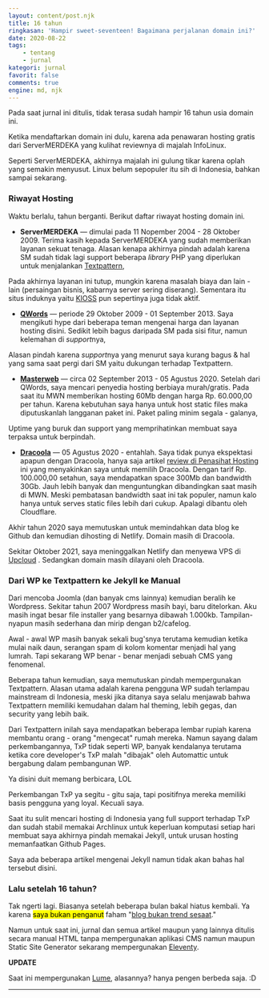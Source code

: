 ```yaml
---
layout: content/post.njk
title: 16 tahun
ringkasan: 'Hampir sweet-seventeen! Bagaimana perjalanan domain ini?'
date: 2020-08-22
tags:
    - tentang
    - jurnal
kategori: jurnal
favorit: false
comments: true
engine: md, njk
---
```


Pada saat jurnal ini ditulis, tidak terasa sudah hampir 16 tahun usia domain ini.

Ketika mendaftarkan domain ini dulu, karena ada penawaran hosting gratis dari ServerMERDEKA yang kulihat reviewnya di majalah InfoLinux.

 <p class="sidenote">Seperti ServerMERDEKA, akhirnya majalah ini gulung tikar karena oplah yang semakin menyusut. Linux belum sepopuler itu sih di Indonesia, bahkan sampai sekarang.</p>

### Riwayat Hosting

Waktu berlalu, tahun berganti. Berikut daftar riwayat hosting domain ini.

- **ServerMERDEKA** — dimulai pada 11 Nopember 2004 - 28 Oktober 2009. Terima kasih kepada ServerMERDEKA yang sudah memberikan layanan sekuat tenaga. Alasan kenapa akhirnya pindah adalah karena SM sudah tidak lagi support beberapa <em>library</em> PHP yang diperlukan untuk menjalankan <a href="https://textpattern.com" target="_blank">Textpattern</a>,

 <p class="sidenotes">Pada akhirnya layanan ini tutup, mungkin karena masalah biaya dan lain - lain (persaingan bisnis, kabarnya server sering diserang). Sementara itu situs induknya yaitu <a href="https://kioss.com/">KIOSS</a> pun sepertinya juga tidak aktif.</p>

- **<a href="https://qwords.com" target="_blank">QWords</a>** — periode 29 Oktober 2009 - 01 September 2013. Saya mengikuti hype dari beberapa teman mengenai harga dan layanan hosting disini. Sedikit lebih bagus daripada SM pada sisi fitur, namun kelemahan di <em>support</em>nya,

 <p class="sidenotes">Alasan pindah karena <em>support</em>nya yang menurut saya kurang bagus & hal yang sama saat pergi dari SM yaitu dukungan terhadap Textpattern.</p>

- **<a href="https://masterweb.com" target="_blank">Masterweb</a></strong>** — circa 02 September 2013 - 05 Agustus 2020. Setelah dari QWords, saya mencari penyedia hosting berbiaya murah/gratis. Pada saat itu MWN memberikan hosting 60Mb dengan harga Rp. 60.000,00 per tahun. Karena kebutuhan saya hanya untuk host static files maka diputuskanlah langganan paket ini. Paket paling  minim segala - galanya,

 <p class="sidenotes">Uptime yang buruk dan support yang memprihatinkan membuat saya terpaksa untuk berpindah.</p>

- **<a href="https://dracoola.com" target="_blank">Dracoola</a>** — 05 Agustus 2020 - entahlah. Saya tidak punya ekspektasi apapun dengan Dracoola, hanya saja artikel [review di Penasihat Hosting](https://penasihathosting.com/review-dracoola-multimedia/) ini yang menyakinkan saya untuk memilih Dracoola. Dengan tarif Rp. 100.000,00 setahun, saya mendapatkan space 300Mb dan bandwidth 30Gb. Jauh lebih banyak dan menguntungkan dibandingkan saat masih di MWN. Meski pembatasan bandwidth saat ini tak populer, namun kalo hanya untuk serves static files lebih dari cukup. Apalagi dibantu oleh Cloudflare.</p>

 <p class="sidenotes">Akhir tahun 2020 saya memutuskan untuk memindahkan data blog ke Github dan kemudian dihosting di Netlify. Domain masih di Dracoola.</p>

 <p class="sidenotes">Sekitar Oktober 2021, saya meninggalkan Netlify dan menyewa VPS di <a
 href="https://upcloud.com">Upcloud</a> . Sedangkan domain masih dilayani oleh Dracoola.</p>

### Dari WP ke Textpattern ke Jekyll ke Manual

Dari mencoba Joomla (dan banyak cms lainnya) kemudian beralih ke Wordpress. Sekitar tahun 2007 Wordpress masih bayi, baru ditelorkan. Aku masih ingat besar file installer yang besarnya dibawah 1.000kb. Tampilan-nyapun masih sederhana dan mirip dengan b2/cafelog.

Awal - awal WP masih banyak sekali bug'snya terutama kemudian ketika mulai naik daun, serangan spam di kolom komentar menjadi hal yang lumrah. Tapi sekarang WP benar - benar menjadi sebuah CMS yang fenomenal.

Beberapa tahun kemudian, saya memutuskan pindah mempergunakan Textpattern. Alasan utama adalah karena pengguna WP sudah terlampau mainstream di Indonesia, meski jika ditanya saya selalu menjawab bahwa Textpattern memiliki kemudahan dalam hal theming, lebih gegas, dan security yang lebih baik.

Dari Textpattern inilah saya mendapatkan beberapa lembar rupiah karena membantu orang - orang "mengecat" rumah mereka. Namun sayang dalam perkembangannya, TxP tidak seperti WP, banyak kendalanya terutama ketika core developer's TxP malah "dibajak" oleh Automattic untuk bergabung dalam pembangunan WP.

 <p class="sidenote">Ya disini duit memang berbicara, LOL</p>

Perkembangan TxP ya segitu - gitu saja, tapi positifnya mereka memiliki basis pengguna yang loyal. Kecuali saya.

Saat itu sulit mencari hosting di Indonesia yang full support terhadap TxP dan sudah stabil memakai Archlinux untuk keperluan komputasi setiap hari membuat saya akhirnya pindah memakai Jekyll, untuk urusan hosting memanfaatkan Github Pages.

 <p class="sidenote">Saya ada beberapa artikel mengenai Jekyll namun tidak akan bahas hal tersebut disini.</p>

### Lalu setelah 16 tahun?

Tak ngerti lagi. Biasanya setelah beberapa bulan bakal hiatus kembali. Ya karena <mark>saya bukan penganut</mark> faham "<a class="" href="https://www.google.com/search?client=firefox-b-d&q=blog+hanya+trend+sesaat" target="_blank">blog bukan trend sesaat</a>."

Namun untuk saat ini, jurnal dan semua artikel maupun yang lainnya ditulis secara manual HTML tanpa mempergunakan aplikasi CMS namun maupun Static Site Generator sekarang mempergunakan [Eleventy](https://11ty.dev).

**UPDATE**

Saat ini mempergunakan [Lume](https://lumeland.github.io), alasannya? hanya pengen berbeda saja. :D
***
